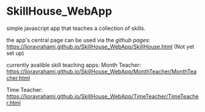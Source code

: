 # SkillHouse_WebApp
simple javascript app that teaches a collection of skills. 

the app's central page can be used via the *github pages*:
https://lioravrahami.github.io/SkillHouse_WebApp/SkillHouse.html (Not yet set up)

currently avalible skill teaching apps:
Month Teacher:
https://lioravrahami.github.io/SkillHouse_WebApp/MonthTeacher/MonthTeacher.html

Time Teacher:
https://lioravrahami.github.io/SkillHouse_WebApp/TimeTeacher/TimeTeacher.html
